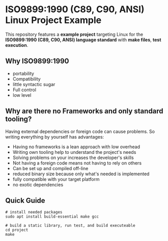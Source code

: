 # ISO9899:1990 (C89, C90, ANSI) Linux Project Example

This repository features a **example project** targeting Linux for the **ISO9899:1990 (C89, C90, ANSI) language standard** with **make files**, **test execution**.

## Why ISO9899:1990

* portability
* Compatibility
* little syntactic sugar
* Full control
* low level

## Why are there no Frameworks and only standard tooling?

Having external dependencies or foreign code can cause problems.
So writing everything by yourself has advantages:

* Having no frameworks is a lean approach with low overhead
* Writing own tooling help to understand the project's needs
* Solving problems on your increases the developer's skills
* Not having a foreign code means not having to rely on others
* Can be set up and compiled off-line
* reduced binary size because only what's needed is implemented
* fully compatible with your target platform
* no exotic dependencies

## Quick Guide

```bash:
# install needed packages
sudo apt install build-essential make gcc

# build a static library, run test, and build executeable
cd project
make
```
